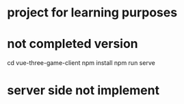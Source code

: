 # project for learning purposes
# not completed version
cd vue-three-game-client
npm install 
npm run serve

# server side not implement
